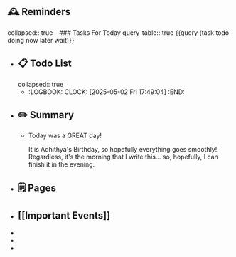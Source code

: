 ## 🕰️ Reminders
collapsed:: true
	- ### Tasks For Today
	  query-table:: true
	  {{query (task todo doing now later wait)}}
- ## 📋 Todo List
  collapsed:: true
	- :LOGBOOK:
	  CLOCK: [2025-05-02 Fri 17:49:04]
	  :END:
- ##  ✏️ Summary
	- Today was a GREAT day!
	  
	  It is Adhithya's Birthday, so hopefully everything goes smoothly! Regardless, it's the morning that I write this... so, hopefully, I can finish it in the evening.
- ## 🗒️ Pages
- ## [[Important Events]]
-
-
-